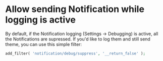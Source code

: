 # Allow sending Notification while logging is active

By default, if the Notification logging \(Settings -&gt; Debugging\) is active, all the Notifications are supressed. If you'd like to log them and still send theme, you can use this simple filter: 

```php
add_filter( 'notification/debug/suppress', '__return_false' );
```

